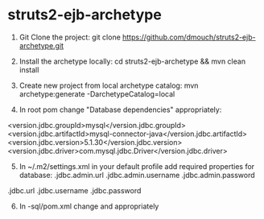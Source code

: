 struts2-ejb-archetype
============

1. Git Clone the project: 
git clone https://github.com/dmouch/struts2-ejb-archetype.git

2. Install the archetype locally:
cd struts2-ejb-archetype && mvn clean install

3. Create new project from local archetype catalog:
mvn archetype:generate -DarchetypeCatalog=local

4. In root pom change "Database dependencies" appropriately:
<!-- Database dependencies -->
<version.jdbc.groupId>mysql</version.jdbc.groupId>
<version.jdbc.artifactId>mysql-connector-java</version.jdbc.artifactId>
<version.jdbc.version>5.1.30</version.jdbc.version>
<version.jdbc.driver>com.mysql.jdbc.Driver</version.jdbc.driver>

5. In ~/.m2/settings.xml in your default profile add required properties for database:
<project-name>.jdbc.admin.url
<project-name>.jdbc.admin.username
<project-name>.jdbc.admin.password

<project-name>.jdbc.url
<project-name>.jdbc.username
<project-name>.jdbc.password

6. In <project-name>-sql/pom.xml change <dbCreateStatements> and <dbDropStatements> appropriately

